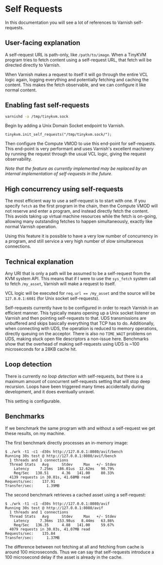 # Self Requests

In this documentation you will see a lot of references to Varnish self-requests.

## User-facing explanation

A self-request URL is path-only, like `/path/to/image`. When a TinyKVM program tries to fetch content using a self-request URL, that fetch will be directed directly to Varnish.

When Varnish makes a request to itself it will go through the entire VCL logic again, logging everything and potentially fetching and caching the content. This makes the fetch observable, and we can configure it like normal content.

## Enabling fast self-requests

```sh
varnishd -a /tmp/tinykvm.sock
```
Begin by adding a Unix Domain Socket endpoint to Varnish.

```vcl
tinykvm.init_self_requests("/tmp/tinykvm.sock/");
```
Then configure the Compute VMOD to use this end-point for self-requests. This end-point is very performant and uses Varnish's excellent machinery by running the request through the usual VCL logic, giving the request observability.

_Note that the feature as currently implemented may be replaced by an internal implementation of self-requests in the future._

## High concurrency using self-requests

The most efficient way to use a self-request is to start with one. If you specify `fetch` as the first program in the chain, then the Compute VMOD will not reserve and enter a program, and instead directly fetch the content. This avoids taking up virtual machine resources while the fetch is on-going, allowing many outstanding fetches to happen simultaneously, exactly like normal Varnish operation.

Using this feature it is possible to have a very low number of concurrency in a program, and still service a very high number of slow simultaneous connections.

## Technical explanation

Any URI that is only a path will be assumed to be a self-request from the KVM system API. This means that if I were to use the `sys_fetch` system call to fetch `/my_asset`, Varnish will make a request to itself.

VCL logic will be executed for `req.url == /my_asset` and the source will be `127.0.0.1:6081` (for Unix socket self-requests).

Self-requests currently have to be configured in order to reach Varnish in an efficient manner. This typically means opening up a Unix socket listener on Varnish and then pointing self-requests to that. UDS transmissions are unbuffered and skips basically everything that TCP has to do. Additionally, when connecting with UDS, the operation is reduced to memory operations, directly queuing on the acceptor. There is also no `TIME_WAIT` problems on UDS, making stuck open file descriptors a non-issue here. Benchmarks show that the overhead of making self-requests using UDS is ~100 microseconds for a 28KB cache hit.

## Loop detection

There is currently _no loop detection_ with self-requests, but there is a maximum amount of concurrent self-requests setting that will stop deep recursion. Loops have been triggered many times accidentally during development, and it does eventually unravel.

This setting is configurable.

## Benchmarks

If we benchmark the same program with and without a self-request we get these results, on my machine.

The first benchmark directly processes an in-memory image:

```
$ ./wrk -t1 -c1 -d30s http://127.0.0.1:8080/avif/bench
Running 30s test @ http://127.0.0.1:8080/avif/bench
  1 threads and 1 connections
  Thread Stats   Avg      Stdev     Max   +/- Stdev
    Latency     7.25ms  186.01us  12.62ms   90.79%
    Req/Sec   138.51      4.36   141.00     80.33%
  4139 requests in 30.01s, 41.68MB read
Requests/sec:    137.91
Transfer/sec:      1.39MB
```

The second benchmark retrieves a cached asset using a self-request:
```
$ ./wrk -t1 -c1 -d30s http://127.0.0.1:8080/avif
Running 30s test @ http://127.0.0.1:8080/avif
  1 threads and 1 connections
  Thread Stats   Avg      Stdev     Max   +/- Stdev
    Latency     7.36ms  153.98us   8.44ms   63.86%
    Req/Sec   136.35      4.88   141.00     59.67%
  4079 requests in 30.03s, 41.07MB read
Requests/sec:    135.84
Transfer/sec:      1.37MB
```

The difference between not fetching at all and fetching from cache is around 100 microseconds. Thus we can say that self-requests introduce a 100 microsecond delay if the asset is already in the cache.
